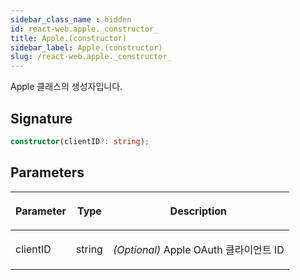 ```yaml
---
sidebar_class_name : hidden
id: react-web.apple._constructor_
title: Apple.(constructor)
sidebar_label: Apple.(constructor)
slug: /react-web.apple._constructor_
---
```






Apple 클래스의 생성자입니다.

## Signature

```typescript
constructor(clientID?: string);
```

## Parameters

<table><thead><tr><th>

Parameter


</th><th>

Type


</th><th>

Description


</th></tr></thead>
<tbody><tr><td>

clientID


</td><td>

string


</td><td>

_(Optional)_ Apple OAuth 클라이언트 ID


</td></tr>
</tbody></table>


